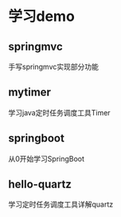 # 学习demo
## springmvc
手写springmvc实现部分功能
## mytimer
学习java定时任务调度工具Timer
## springboot
从0开始学习SpringBoot
## hello-quartz
学习定时任务调度工具详解quartz